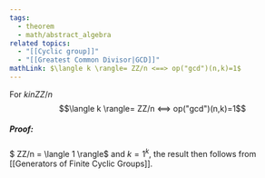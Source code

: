 ```yaml
---
tags:
  - theorem
  - math/abstract_algebra
related topics:
  - "[[Cyclic group]]"
  - "[[Greatest Common Divisor|GCD]]"
mathLink: $\langle k \rangle= ZZ/n <==> op("gcd")(n,k)=1$
---
```

For $k in ZZ/n$
$$\langle k \rangle= ZZ/n <==> op("gcd")(n,k)=1$$
##### Proof:
$ ZZ/n = \langle 1 \rangle$ and $k=1^k$, the result then follows from [[Generators of Finite Cyclic Groups]].